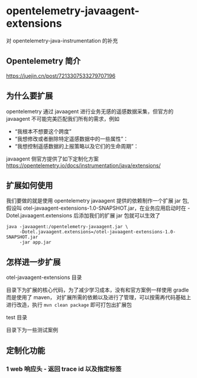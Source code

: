 # opentelemetry-javaagent-extensions
对 opentelemetry-java-instrumentation 的补充

## Opentelemetry 简介

https://juejin.cn/post/7213307533279707196

## 为什么要扩展

opentelemetry 通过 javaagent 进行业务无感的遥感数据采集，但官方的 javaagent 不可能完美匹配我们所有的需求，例如
- “我根本不想要这个跨度”
- “我想修改或者删除特定遥感数据中的一些属性”：
- “我想控制遥感数据的上报策略以及它们的生命周期”：

javaagent 侧官方提供了如下定制化方案 https://opentelemetry.io/docs/instrumentation/java/extensions/


## 扩展如何使用

我们要做的就是使用 opentelemetry javaagent 提供的依赖制作一个扩展 jar 包, 假设叫 otel-javaagent-extensions-1.0-SNAPSHOT.jar，在业务应用启动时在 -Dotel.javaagent.extensions 后添加我们的扩展 jar 包就可以生效了

```shell
java -javaagent:/opentelemetry-javaagent.jar \
     -Dotel.javaagent.extensions=/otel-javaagent-extensions-1.0-SNAPSHOT.jar
     -jar app.jar
```

## 怎样进一步扩展

otel-javaagent-extensions 目录

目录下为扩展的核心代码，为了减少学习成本，没有和官方案例一样使用 gradle 而是使用了 maven，
对扩展所需的依赖以及进行了管理，可以按需再代码基础上进行改造，执行 `mvn clean package` 即可打包出扩展包

test 目录

目录下为一些测试案例

## 定制化功能

### 1 web 响应头 - 返回 trace id 以及指定标签



